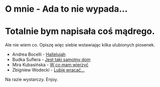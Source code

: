 # O mnie - Ada to nie wypada...
# Totalnie bym napisała coś mądrego.
Ale nie wiem co. Opiszę więc siebie wstawiając kilka ulubionych piosenek. 

* Andrea Bocelli - [Hallelujah](https://www.youtube.com/watch?v=iIiqxyIuMJk&list=RDiIiqxyIuMJk&index=1&ab_channel=AndreaBocelli)
* Budka Suflera - [Jest taki samotny dom](https://www.youtube.com/watch?v=wT_ObQMSs3U&ab_channel=HKSSzopienice)
* Mira Kubasińska - [W co mam wierzyć](https://www.youtube.com/watch?v=eN1ri4JhH-c&ab_channel=PolskieNagrania)
* Zbigniew Wodecki - [Lubię wracać...](https://www.youtube.com/watch?v=6LyC_6n0ZHg&list=RDiIiqxyIuMJk&index=18&ab_channel=MTJWytw%C3%B3rniaMuzyczna)

Na razie wystarczy. Enjoy. 
